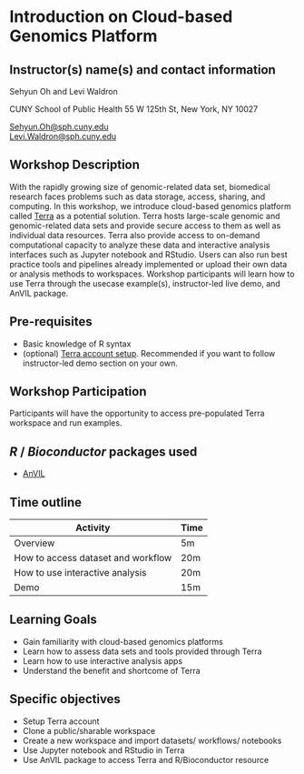 # Introduction on Cloud-based Genomics Platform

## Instructor(s) name(s) and contact information
Sehyun Oh and Levi Waldron

CUNY School of Public Health
55 W 125th St, New York, NY 10027
 
Sehyun.Oh@sph.cuny.edu   
Levi.Waldron@sph.cuny.edu   

## Workshop Description

With the rapidly growing size of genomic-related data set, biomedical research faces
problems such as data storage, access, sharing, and computing. In this workshop, 
we introduce cloud-based genomics platform called [Terra](https://anvil.terra.bio/) 
as a potential solution. Terra hosts large-scale genomic and genomic-related data 
sets and provide secure access to them as well as individual data resources. Terra
also provide access to on-demand computational capacity to analyze these data and 
interactive analysis interfaces such as Jupyter notebook and RStudio. Users can also 
run best practice tools and pipelines already implemented or upload their own
data or analysis methods to workspaces. Workshop participants will learn how to
use Terra through the usecase example(s), instructor-led live demo, and AnVIL package. 


## Pre-requisites

* Basic knowledge of R syntax
* (optional) [Terra account setup](https://support.terra.bio/hc/en-us/articles/360034677651-Account-setup-and-exploring-Terra). Recommended if you want to follow instructor-led demo section on your own.

## Workshop Participation

Participants will have the opportunity to access pre-populated Terra workspace and run examples. 

## _R_ / _Bioconductor_ packages used

* [AnVIL](https://github.com/Bioconductor/AnVIL)

## Time outline

| Activity                                              | Time |
|-------------------------------------------------------|------|
| Overview                                              | 5m   |
| How to access dataset and workflow                    | 20m  |
| How to use interactive analysis                       | 20m  |
| Demo                                                  | 15m  |


## Learning Goals

* Gain familiarity with cloud-based genomics platforms
* Learn how to assess data sets and tools provided through Terra
* Learn how to use interactive analysis apps
* Understand the benefit and shortcome of Terra
 
## Specific objectives

* Setup Terra account
* Clone a public/sharable workspace 
* Create a new workspace and import datasets/ workflows/ notebooks
* Use Jupyter notebook and RStudio in Terra
* Use AnVIL package to access Terra and R/Bioconductor resource
  
